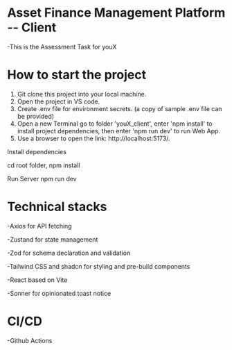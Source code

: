 # Asset Finance Management Platform -- Client
  -This is the Assessment Task for youX
  

# How to start the project

1. Git clone this project into your local machine.
2. Open the project in VS code.
3. Create .env file for environment secrets. (a copy of sample .env file can be provided)
4. Open a new Terminal go to folder 'youX_client', enter 'npm install' to install project dependencies, then enter 'npm run dev' to run Web App.
5. Use a browser to open the link: http://localhost:5173/.

Install dependencies

cd root folder,
npm install


Run Server
npm run dev

# Technical stacks
-Axios for API fetching

-Zustand for state management

-Zod for schema declaration and validation

-Tailwind CSS and shadcn for styling and pre-build components

-React based on Vite

-Sonner for opinionated toast notice


# CI/CD
-Github Actions


